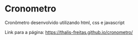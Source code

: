 # Cronometro

Cronômetro desenvolvido utilizando html, css e javascript

Link para a página: https://thalis-freitas.github.io/cronometro/